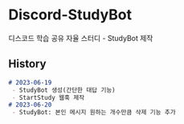 # Discord-StudyBot
디스코드 학습 공유 자율 스터디 - StudyBot 제작

## History
```markdown
# 2023-06-19
 - StudyBot 생성(간단한 대답 기능)
 - StartStudy 웹훅 제작
# 2023-06-20 
 - StudyBot: 본인 메시지 원하는 개수만큼 삭제 기능 추가
```
